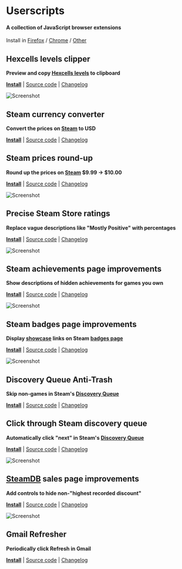 # Userscripts

#### A collection of JavaScript browser extensions

Install in [Firefox](https://wiki.greasespot.net/Greasemonkey_Manual:Installing_Scripts)
/ [Chrome](https://tampermonkey.net/)
/ [Other](https://greasyfork.org/help/installing-user-scripts)


## Hexcells levels clipper

**Preview and copy [Hexcells levels](https://www.reddit.com/r/hexcellslevels/) to clipboard**

**[Install](https://github.com/oprypin/userscripts/raw/master/hexcellslevels-clipper.user.js)**
| [Source code](source/hexcellslevels-clipper.user.ls)
| [Changelog](https://github.com/oprypin/userscripts/commits/master/hexcellslevels-clipper.user.js)

![Screenshot](https://i.imgur.com/Y84XAxw.png)


## Steam currency converter

**Convert the prices on [Steam](http://store.steampowered.com/) to USD**

**[Install](https://github.com/oprypin/userscripts/raw/master/steam-currency.user.js)**
| [Source code](source/steam-currency.user.ls)
| [Changelog](https://github.com/oprypin/userscripts/commits/master/steam-currency.user.js)


## Steam prices round-up

**Round up the prices on [Steam](http://store.steampowered.com/) $9.99 &rarr; $10.00**

**[Install](https://github.com/oprypin/userscripts/raw/master/steam-prices.user.js)**
| [Source code](source/steam-prices.user.ls)
| [Changelog](https://github.com/oprypin/userscripts/commits/master/steam-prices.user.js)

![Screenshot](https://i.imgur.com/wbdr2zz.png)


## Precise Steam Store ratings

**Replace vague descriptions like "Mostly Positive" with percentages**

**[Install](https://github.com/oprypin/userscripts/raw/master/steam-ratings.user.js)**
| [Source code](source/steam-ratings.user.ls)
| [Changelog](https://github.com/oprypin/userscripts/commits/master/steam-ratings.user.js)

![Screenshot](https://i.imgur.com/bTNyePe.png)


## Steam achievements page improvements

**Show descriptions of hidden achievements for games you own**

**[Install](https://github.com/oprypin/userscripts/raw/master/steam-achievements.user.js)**
| [Source code](source/steam-achievements.user.ls)
| [Changelog](https://github.com/oprypin/userscripts/commits/master/steam-achievements.user.js)

![Screenshot](https://i.imgur.com/e4T4NgY.png)


## Steam badges page improvements

**Display [showcase](http://www.steamcardexchange.net/index.php?gamepage-appid-480730) links on Steam [badges page](http://steamcommunity.com/my/badges/)**

**[Install](https://github.com/oprypin/userscripts/raw/master/steam-badges.user.js)**
| [Source code](source/steam-badges.user.ls)
| [Changelog](https://github.com/oprypin/userscripts/commits/master/steam-badges.user.js)

![Screenshot](https://i.imgur.com/dpom1ub.png)


## Discovery Queue Anti-Trash

**Skip non-games in Steam's [Discovery Queue](http://store.steampowered.com/explore/)**

**[Install](https://github.com/oprypin/userscripts/raw/master/steam-discovery-anti-vn.user.js)**
| [Source code](source/steam-discovery-anti-vn.user.ls)
| [Changelog](https://github.com/oprypin/userscripts/commits/master/steam-discovery-anti-vn.user.js)


## Click through Steam discovery queue

**Automatically click "next" in Steam's [Discovery Queue](http://store.steampowered.com/explore/)**

**[Install](https://github.com/oprypin/userscripts/raw/master/steam-discovery-clicker.user.js)**
| [Source code](source/steam-discovery-clicker.user.ls)
| [Changelog](https://github.com/oprypin/userscripts/commits/master/steam-discovery-clicker.user.js)

![Screenshot](https://i.imgur.com/09o3p5g.png)


## [SteamDB](https://steamdb.info/sales/) sales page improvements

**Add controls to hide non-"highest recorded discount"**

**[Install](https://github.com/oprypin/userscripts/raw/master/steamdb-sales.user.js)**
| [Source code](source/steamdb-sales.user.ls)
| [Changelog](https://github.com/oprypin/userscripts/commits/master/steamdb-sales.user.js)

![Screenshot](https://i.imgur.com/uH2Xo6a.png)


## Gmail Refresher

**Periodically click Refresh in Gmail**

**[Install](https://github.com/oprypin/userscripts/raw/master/gmail-refresher.user.js)**
| [Source code](source/gmail-refresher.user.ls)
| [Changelog](https://github.com/oprypin/userscripts/commits/master/gmail-refresher.user.js)

